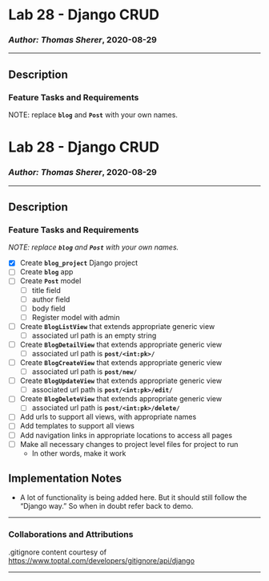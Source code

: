 # Lab 28 - Django CRUD

### *Author: Thomas Sherer*, 2020-08-29

---

## Description
### Feature Tasks and Requirements
NOTE: replace __`blog`__ and __`Post`__ with your own names.

# Lab 28 - Django CRUD

### *Author: Thomas Sherer*, 2020-08-29

---

## Description
### Feature Tasks and Requirements
*NOTE: replace __`blog`__ and __`Post`__ with your own names.*

-[X] Create __`blog_project`__ Django project
-[ ] Create __`blog`__ app
-[ ] Create __`Post`__ model
	-[ ] title field
	-[ ] author field
	-[ ] body field
	-[ ] Register model with admin <br>

-[ ] Create __`BlogListView`__ that extends appropriate generic view
	-[ ] associated url path is an empty string <br>

-[ ] Create __`BlogDetailView`__ that extends appropriate generic view
	-[ ] associated url path is __`post/<int:pk>/`__ <br>

-[ ] Create __`BlogCreateView`__ that extends appropriate generic view
	-[ ] associated url path is __`post/new/`__ <br>

-[ ] Create __`BlogUpdateView`__ that extends appropriate generic view
	-[ ] associated url path is __`post/<int:pk>/edit/`__ <br>

-[ ] Create __`BlogDeleteView`__ that extends appropriate generic view
	-[ ] associated url path is __`post/<int:pk>/delete/`__

-[ ] Add urls to support all views, with appropriate names
-[ ] Add templates to support all views
-[ ] Add navigation links in appropriate locations to access all pages
-[ ] Make all necessary changes to project level files for project to run
	- In other words, make it work <br>

## Implementation Notes
- A lot of functionality is being added here. But it should still follow the “Django way.” So when in doubt refer back to demo. <br>

---

### Collaborations and Attributions
<!-- __Skyler Burger__ helped immensely with NN. -->

<!-- __Merry Cimakasky__ helped with NN. -->

<!-- __Lee-Roy King__ helped with NN. -->

.gitignore content courtesy of https://www.toptal.com/developers/gitignore/api/django

<!-- __likegeeks.com__ helped with [understanding chr() and ord()](https://likegeeks.com/python-caesar-cipher/) -->

---
